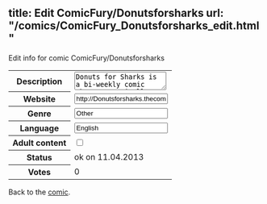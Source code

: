 title: Edit ComicFury/Donutsforsharks
url: "/comics/ComicFury_Donutsforsharks_edit.html"
---
Edit info for comic ComicFury/Donutsforsharks

<form name="comic" action="http://gaepostmail.appengine.com/comic" name="post">
<table class="comicinfo">
<tr>
<th>Description</th><td><textarea name="description">Donuts for Sharks is a bi-weekly comic about a vertically challenged Grim Reaper as well as the darkly absurd and quirky world going on around him. Comics Tuesday and Friday.</textarea></td>
</tr>
<tr>
<th>Website</th><td><input type="text" name="url" value="http://Donutsforsharks.thecomicseries.com/"/></td>
</tr>
<tr>
<th>Genre</th><td><input type="text" name="genre" value="Other"/></td>
</tr>
<tr>
<th>Language</th><td><input type="text" name="language" value="English"/></td>
</tr>
<tr>
<th>Adult content</th><td><input type="checkbox" name="adult" value="adult" /></td>
</tr>
<tr>
<th>Status</th><td>ok on 11.04.2013</td>
</tr>
<tr>
<th>Votes</th><td>0</div></td>
</tr>
</table>
</form>

Back to the [comic](/comics/ComicFury_Donutsforsharks.html).
